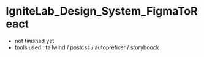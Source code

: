 # IgniteLab_Design_System_FigmaToReact


- not finished yet
- tools used :  tailwind  / postcss / autoprefixer / storyboock
